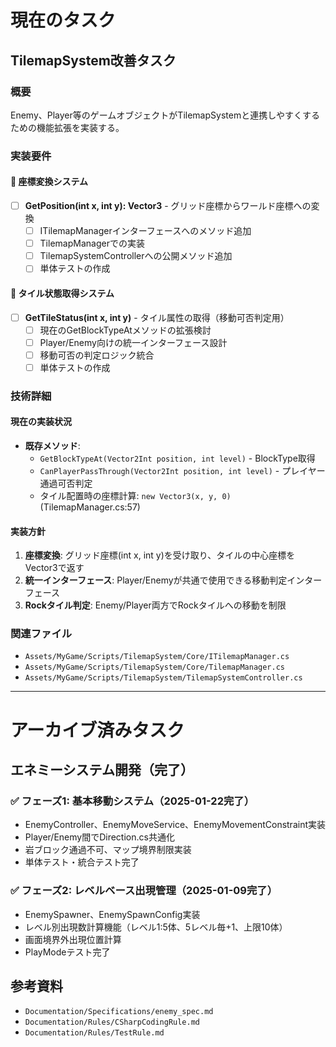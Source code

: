 # 現在のタスク

## TilemapSystem改善タスク

### 概要
Enemy、Player等のゲームオブジェクトがTilemapSystemと連携しやすくするための機能拡張を実装する。

### 実装要件

#### 🔵 座標変換システム
- [ ] **GetPosition(int x, int y): Vector3** - グリッド座標からワールド座標への変換
  - [ ] ITilemapManagerインターフェースへのメソッド追加
  - [ ] TilemapManagerでの実装
  - [ ] TilemapSystemControllerへの公開メソッド追加
  - [ ] 単体テストの作成

#### 🔵 タイル状態取得システム  
- [ ] **GetTileStatus(int x, int y)** - タイル属性の取得（移動可否判定用）
  - [ ] 現在のGetBlockTypeAtメソッドの拡張検討
  - [ ] Player/Enemy向けの統一インターフェース設計
  - [ ] 移動可否の判定ロジック統合
  - [ ] 単体テストの作成

### 技術詳細

#### 現在の実装状況
- **既存メソッド**:
  - `GetBlockTypeAt(Vector2Int position, int level)` - BlockType取得
  - `CanPlayerPassThrough(Vector2Int position, int level)` - プレイヤー通過可否判定
  - タイル配置時の座標計算: `new Vector3(x, y, 0)` (TilemapManager.cs:57)

#### 実装方針
1. **座標変換**: グリッド座標(int x, int y)を受け取り、タイルの中心座標をVector3で返す
2. **統一インターフェース**: Player/Enemyが共通で使用できる移動判定インターフェース
3. **Rockタイル判定**: Enemy/Player両方でRockタイルへの移動を制限

### 関連ファイル
- `Assets/MyGame/Scripts/TilemapSystem/Core/ITilemapManager.cs`
- `Assets/MyGame/Scripts/TilemapSystem/Core/TilemapManager.cs`
- `Assets/MyGame/Scripts/TilemapSystem/TilemapSystemController.cs`

---

# アーカイブ済みタスク

## エネミーシステム開発（完了）

### ✅ フェーズ1: 基本移動システム（2025-01-22完了）
- EnemyController、EnemyMoveService、EnemyMovementConstraint実装
- Player/Enemy間でDirection.cs共通化
- 岩ブロック通過不可、マップ境界制限実装
- 単体テスト・統合テスト完了

### ✅ フェーズ2: レベルベース出現管理（2025-01-09完了）
- EnemySpawner、EnemySpawnConfig実装
- レベル別出現数計算機能（レベル1:5体、5レベル毎+1、上限10体）
- 画面境界外出現位置計算
- PlayModeテスト完了

## 参考資料
- `Documentation/Specifications/enemy_spec.md`
- `Documentation/Rules/CSharpCodingRule.md`
- `Documentation/Rules/TestRule.md`